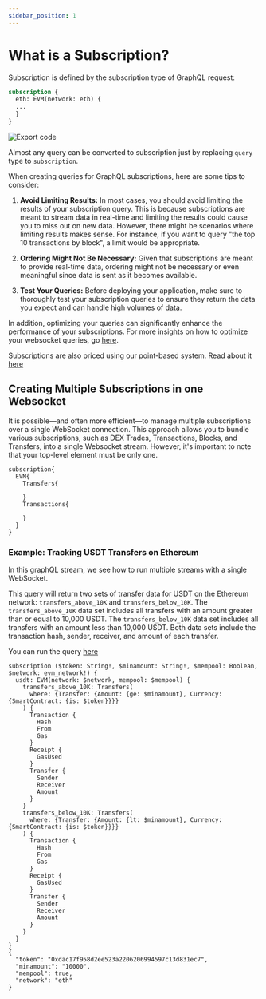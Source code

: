 ```yaml
---
sidebar_position: 1
---
```


# What is a Subscription?

Subscription is defined by the subscription type of GraphQL request:

```graphql
subscription {
  eth: EVM(network: eth) {
  ...
  }
}
```

![Export code](/img/ide/ide_subscription.gif)

Almost any query can be converted to subscription just by replacing `query` type to `subscription`.

When creating queries for GraphQL subscriptions, here are some tips to consider:

1.  **Avoid Limiting Results:** In most cases, you should avoid limiting the results of your subscription query. This is because subscriptions are meant to stream data in real-time and limiting the results could cause you to miss out on new data. However, there might be scenarios where limiting results makes sense. For instance, if you want to query "the top 10 transactions by block", a limit would be appropriate.

2.  **Ordering Might Not Be Necessary:** Given that subscriptions are meant to provide real-time data, ordering might not be necessary or even meaningful since data is sent as it becomes available.

3.  **Test Your Queries:** Before deploying your application, make sure to thoroughly test your subscription queries to ensure they return the data you expect and can handle high volumes of data.

In addition, optimizing your queries can significantly enhance the performance of your subscriptions. For more insights on how to optimize your websocket queries, go [here](/docs/graphql/optimizing-graphql-queries.md).

Subscriptions are also priced using our point-based system. Read about it [here](/docs/ide/points.md)

## Creating Multiple Subscriptions in one Websocket

It is possible—and often more efficient—to manage multiple subscriptions over a single WebSocket connection. This approach allows you to bundle various subscriptions, such as DEX Trades, Transactions, Blocks, and Transfers, into a single Websocket stream. However, it's important to note that your top-level element must be only one.

```
subscription{
  EVM{
    Transfers{

    }
    Transactions{

    }
  }
}

```

### Example: Tracking USDT Transfers on Ethereum

In this graphQL stream, we see how to run multiple streams with a single WebSocket.

This query will return two sets of transfer data for USDT on the Ethereum network: `transfers_above_10K` and `transfers_below_10K`. The `transfers_above_10K` data set includes all transfers with an amount greater than or equal to 10,000 USDT. The `transfers_below_10K` data set includes all transfers with an amount less than 10,000 USDT. Both data sets include the transaction hash, sender, receiver, and amount of each transfer.

You can run the query [here](https://ide.bitquery.io/USDT-transfers-of-different-amounts-mempool)

```
subscription ($token: String!, $minamount: String!, $mempool: Boolean, $network: evm_network!) {
  usdt: EVM(network: $network, mempool: $mempool) {
    transfers_above_10K: Transfers(
      where: {Transfer: {Amount: {ge: $minamount}, Currency: {SmartContract: {is: $token}}}}
    ) {
      Transaction {
        Hash
        From
        Gas
      }
      Receipt {
        GasUsed
      }
      Transfer {
        Sender
        Receiver
        Amount
      }
    }
    transfers_below_10K: Transfers(
      where: {Transfer: {Amount: {lt: $minamount}, Currency: {SmartContract: {is: $token}}}}
    ) {
      Transaction {
        Hash
        From
        Gas
      }
      Receipt {
        GasUsed
      }
      Transfer {
        Sender
        Receiver
        Amount
      }
    }
  }
}
{
  "token": "0xdac17f958d2ee523a2206206994597c13d831ec7",
  "minamount": "10000",
  "mempool": true,
  "network": "eth"
}
```


